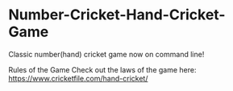 # Number-Cricket-Hand-Cricket-Game
Classic number(hand) cricket game now on command line!

Rules of the Game
Check out the laws of the game here: https://www.cricketfile.com/hand-cricket/
